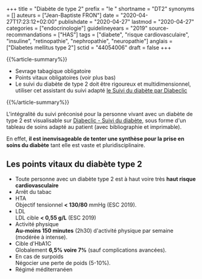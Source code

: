 +++
title = "Diabète de type 2"
prefix = "le "
shortname = "DT2"
synonyms = []
auteurs = ["Jean-Baptiste FRON"]
date = "2020-04-27T17:23:12+02:00"
publishdate = "2020-04-27"
lastmod = "2020-04-27"
categories = ["endocrinologie"]
guidelineyears = "2019"
source-recommandations = ["HAS"]
tags = ["diabete", "risque cardiovasculaire", "insuline", "retinopathie", "nephropathie", "neuropathie"]
anglais = ["Diabetes mellitus type 2"]
sctid = "44054006"
draft = false
+++

{{%article-summary%}}

- Sevrage tabagique obligatoire
- Points vitaux obligatoires (voir plus bas)
- Le suivi du diabète de type 2 doit être rigoureux et multidimensionnel, utiliser cet assistant du suivi adapté [le Suivi du diabète par Diabeclic](https://www.diabeclic.com/suivi-du-diabete)

{{%/article-summary%}}

L'intégralité du suivi préconisé pour la personne vivant avec un diabète de type 2 est visualisable sur [Diabeclic - Suivi du diabète](https://www.diabeclic.com/suivi-du-diabete), sous forme d'un tableau de soins adapté au patient (avec bibliographie et imprimable).

En effet, **il est inenvisageable de tenter une synthèse pour la prise en soins du diabète** tant elle est vaste et pluridisciplinaire.

## Les points vitaux du diabète type 2

- Toute personne avec un diabète type 2 est à haut voire très **haut risque cardiovasculaire**
- Arrêt du tabac
- HTA  
Objectif tensionnel **< 130/80** mmHg (ESC 2019).
- LDL  
LDL cible **< 0,55 g/L** (ESC 2019)
- Activité physique  
**Au-moins 150 minutes** (2h30) d'activité physique par semaine (modérée à intense).
- Cible d'HbA1C  
Globalement **6,5% voire 7%** (sauf complications avancées).
- En cas de surpoids  
Négocier une perte de poids (5-10%).
- Régimé méditerranéen
